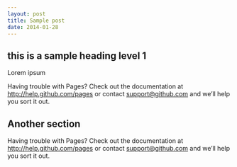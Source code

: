 ```yaml
---
layout: post
title: Sample post
date: 2014-01-28
---
```


## this is a sample heading level 1

Lorem ipsum 

Having trouble with Pages? Check out the documentation at http://help.github.com/pages or contact support@github.com and we’ll help you sort it out.

## Another section

Having trouble with Pages? Check out the documentation at http://help.github.com/pages or contact support@github.com and we’ll help you sort it out.
